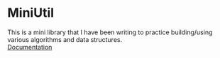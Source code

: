 # MiniUtil
This is a mini library that I have been writing to practice building/using various algorithms and data structures.
<br>
<a href="https://derequa.github.io/MiniUtil/">Documentation</a>